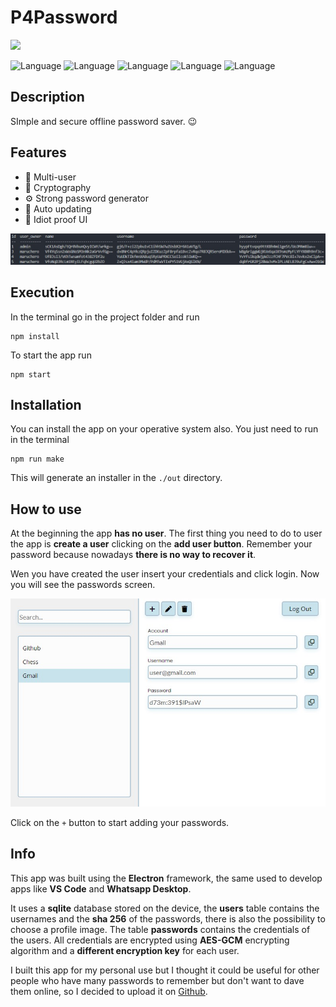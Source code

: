 # P4Password

![](img/icon.ico)

![Language](https://img.shields.io/badge/test-passing-a)
![Language](https://img.shields.io/badge/security-passing-a)
![Language](https://img.shields.io/badge/framework-Electron-blue)
![Language](https://img.shields.io/badge/author-Maruchero-blue)
![Language](https://img.shields.io/badge/version-1.0.5-lightgray)

## Description

SImple and secure offline password saver. 😉

## Features

- 👥 Multi-user
- 🔑 Cryptography
- ⚙️ Strong password generator
- 🚀 Auto updating
- 🤯 Idiot proof UI

![](img/README_cryptography.jpg)

## Execution

In the terminal go in the project folder and run
    
    npm install

To start the app run

    npm start

## Installation

You can install the app on your operative system also. You just need to run in the terminal
    
    npm run make

This will generate an installer in the `./out` directory.

## How to use

At the beginning the app **has no user**. The first thing you need to do to user the app is **create a user** clicking on the **add user button**. Remember your password because nowadays **there is no way to recover it**.

Wen you have created the user insert your credentials and click login. Now you will see the passwords screen.

![](img/README_passwords_example.jpg)

Click on the `+` button to start adding your passwords.

## Info

This app was built using the **Electron** framework, the same used to develop apps like **VS Code** and **Whatsapp Desktop**.

It uses a **sqlite** database stored on the device, the **users** table contains the usernames and the **sha 256** of the passwords, there is also the possibility to choose a profile image. The table **passwords** contains the credentials of the users. All credentials are encrypted using **AES-GCM** encrypting algorithm and a **different encryption key** for each user.

I built this app for my personal use but I thought it could be useful for other people who have many passwords to remember but don't want to dave them online, so I decided to upload it on [Github](https://github.com/Under3nder/P4Password).
